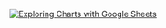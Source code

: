 [![Exploring Charts with Google Sheets](https://img.youtube.com/vi/wkmSXXz_Jm4/0.jpg)]([https://www.youtube.com/watch?v=wkmSXXz_Jm4](https://www.youtube.com/watch?v=wkmSXXz_Jm4))
